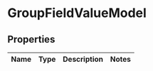 
# GroupFieldValueModel

## Properties
Name | Type | Description | Notes
------------ | ------------- | ------------- | -------------




